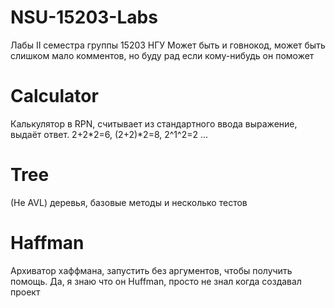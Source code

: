 # NSU-15203-Labs
Лабы II семестра группы 15203 НГУ
Может быть и говнокод, может быть слишком мало комментов, но буду рад если кому-нибудь он поможет
# Calculator
Калькулятор в RPN, считывает из стандартного ввода выражение, выдаёт ответ. 2+2*2=6, (2+2)*2=8, 2^1^2=2 ...
# Tree
(Не AVL) деревья, базовые методы и несколько тестов
# Haffman
Архиватор хаффмана, запустить без аргументов, чтобы получить помощь. Да, я знаю что он Huffman, просто не знал когда создавал проект
